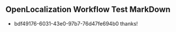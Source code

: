 ## OpenLocalization Workflow Test MarkDown
* bdf49176-6031-43e0-97b7-76d47fe694b0 thanks!

<!--HONumber=Sep16_HO1-->


